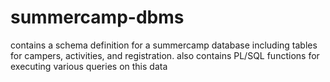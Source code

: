 # summercamp-dbms

contains a schema definition for a summercamp database including tables for campers, activities, and registration. 
also contains PL/SQL functions for executing various queries on this data
